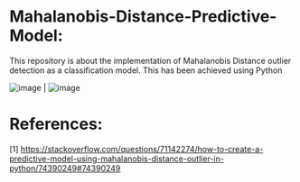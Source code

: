 # Mahalanobis-Distance-Predictive-Model:
This repository is about the implementation of Mahalanobis Distance outlier detection as a classification model. This has been achieved using Python

![image](https://user-images.githubusercontent.com/66917039/201120402-e538b719-bbfc-4feb-98d4-a8210520bd4c.png) | ![image](https://user-images.githubusercontent.com/66917039/201120466-6adaafa7-b1c4-4b46-8127-d918e89003fd.png)

# References:
[1] https://stackoverflow.com/questions/71142274/how-to-create-a-predictive-model-using-mahalanobis-distance-outlier-in-python/74390249#74390249
